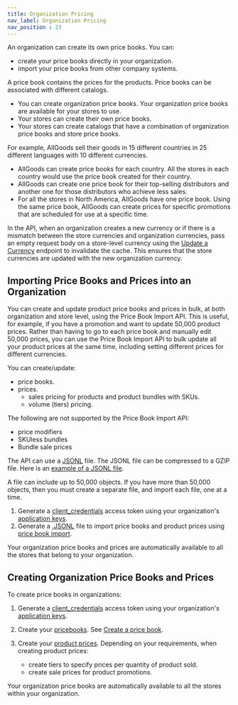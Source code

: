 ```yaml
---
title: Organization Pricing
nav_label: Organization Pricing
nav_position : 23
---
```


An organization can create its own price books. You can:

- create your price books directly in your organization.
- import your price books from other company systems.
 
A price book contains the prices for the products. Price books can be associated with different catalogs.

- You can create organization price books. Your organization price books are available for your stores to use.
- Your stores can create their own price books.
- Your stores can create catalogs that have a combination of organization price books and store price books.

For example, AllGoods sell their goods in 15 different countries in 25 different languages with 10 different currencies.

- AllGoods can create price books for each country. All the stores in each country would use the price book created for their country.
- AllGoods can create one price book for their top-selling distributors and another one for those distributors who achieve less sales. 
- For all the stores in North America, AllGoods have one price book. Using the same price book, AllGoods can create prices for specific promotions that are scheduled for use at a specific time.

In the API, when an organization creates a new currency or if there is a mismatch between the store currencies and organization currencies, pass an empty request body on a store-level currency using the [Update a Currency](/docs/pxm/currencies/currencies-api/update-a-currency) endpoint to invalidate the cache. This ensures that the store currencies are updated with the new organization currency.

## Importing Price Books and Prices into an Organization

You can create and update product price books and prices in bulk, at both organization and store level, using the Price Book Import API. This is useful, for example, if you have a promotion and want to update 50,000 product prices. Rather than having to go to each price book and manually edit 50,000 prices, you can use the Price Book Import API to bulk update all your product prices at the same time, including setting different prices for different currencies.

You can create/update:

- price books.
- prices.
   - sales pricing for products and product bundles with SKUs.
   - volume (tiers) pricing.

The following are not supported by the Price Book Import API:

- price modifiers
- SKUless bundles
- Bundle sale prices

The API can use a [JSONL](https://jsonlines.org/) file. The JSONL file can be compressed to a GZIP file. Here is an [example of a JSONL file](/assets/example_file_all.jsonl).

A file can include up to 50,000 objects. If you have more than 50,000 objects, then you must create a separate file, and import each file, one at a time.

1. Generate a [client_credentials](/guides/Getting%20Started/authentication/Tokens/client-credential-token) access token using your organization's [application keys](/guides/Getting%20Started/authentication/application-keys/application-keys-overview).
1. Generate a [.JSONL](/docs/pxm/pricebooks/price-import/pricebook-import-jsonl) file to import price books and product prices using [price book import](/docs/pxm/pricebooks/price-import/import-prices).

Your organization price books and prices are automatically available to all the stores that belong to your organization.

## Creating Organization Price Books and Prices

To create price books in organizations:

1. Generate a [client_credentials](/guides/Getting%20Started/authentication/Tokens/client-credential-token) access token using your organization's [application keys](/guides/Getting%20Started/authentication/application-keys/application-keys-overview).
1. Create your [pricebooks](/docs/pxm/pricebooks/pxm-pricebooks/create-a-pricebook). See [Create a price book](/docs/pxm/pricebooks/pxm-pricebooks/create-a-pricebook).
1. Create your [product prices](/docs/pxm/pricebooks/pxm-pricebooks-prices/create-product-prices). Depending on your requirements, when creating product prices:

    - create tiers to specify prices per quantity of product sold.
    - create sale prices for product promotions.

Your organization price books are automatically available to all the stores within your organization.
